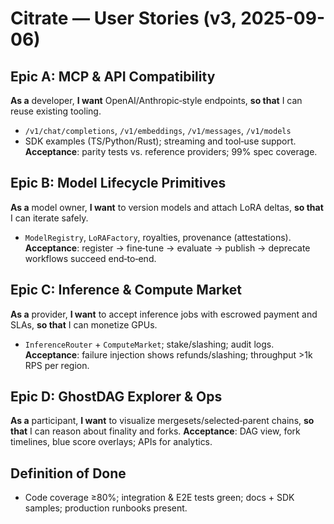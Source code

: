 # Citrate — User Stories (v3, 2025-09-06)

## Epic A: MCP & API Compatibility
**As a** developer, **I want** OpenAI/Anthropic‑style endpoints, **so that** I can reuse existing tooling.
- `/v1/chat/completions`, `/v1/embeddings`, `/v1/messages`, `/v1/models`
- SDK examples (TS/Python/Rust); streaming and tool‑use support.
**Acceptance**: parity tests vs. reference providers; 99% spec coverage.

## Epic B: Model Lifecycle Primitives
**As a** model owner, **I want** to version models and attach LoRA deltas, **so that** I can iterate safely.
- `ModelRegistry`, `LoRAFactory`, royalties, provenance (attestations).
**Acceptance**: register → fine‑tune → evaluate → publish → deprecate workflows succeed end‑to‑end.

## Epic C: Inference & Compute Market
**As a** provider, **I want** to accept inference jobs with escrowed payment and SLAs, **so that** I can monetize GPUs.
- `InferenceRouter` + `ComputeMarket`; stake/slashing; audit logs.
**Acceptance**: failure injection shows refunds/slashing; throughput >1k RPS per region.

## Epic D: GhostDAG Explorer & Ops
**As a** participant, **I want** to visualize mergesets/selected‑parent chains, **so that** I can reason about finality and forks.
**Acceptance**: DAG view, fork timelines, blue score overlays; APIs for analytics.

## Definition of Done
- Code coverage ≥80%; integration & E2E tests green; docs + SDK samples; production runbooks present.
